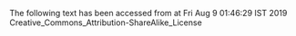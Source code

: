 The following text has been accessed from at Fri Aug 9 01:46:29 IST 2019
Creative_Commons_Attribution-ShareAlike_License
